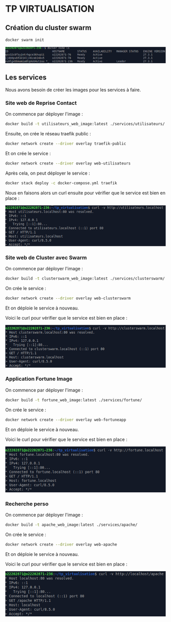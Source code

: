 # TP VIRTUALISATION

## Création du cluster swarm

```bash
docker swarm init
```

![Etat du docker](./img/docker_node.png)

## Les services

Nous avons besoin de créer les images pour les services à faire.

### Site web de **Reprise Contact**

On commence par déployer l'image :

```bash
docker build -t utilisateurs_web_image:latest ./services/utilisateurs/
```

Ensuite, on crée le réseau traefik public :

```bash
docker network create --driver overlay traefik-public
```

Et on crée le service :

```bash
docker network create --driver overlay web-utilisateurs
```

Après cela, on peut déployer le service :

```bash
docker stack deploy -c docker-compose.yml traefik
```

Nous en faisons alors un curl ensuite pour vérifier que le service est bien en place :

![Curl du service utilisateurs](./img/curl_utilisateurs.png)

### Site web de **Cluster avec Swarm**

On commence par déployer l'image :

```bash
docker build -t clusterswarm_web_image:latest ./services/clusterswarm/
```

On crée le service :

```bash
docker network create --driver overlay web-clusterswarm
```

Et on déploie le service à nouveau.

Voici le curl pour vérifier que le service est bien en place :

![Curl du service clusterswarm](./img/curl_clusterswarm.png)

### Application **Fortune Image**

On commence par déployer l'image :

```bash
docker build -t fortune_web_image:latest ./services/fortune/
```

On crée le service :

```bash
docker network create --driver overlay web-fortuneapp
```

Et on déploie le service à nouveau.

Voici le curl pour vérifier que le service est bien en place :

![Curl du service fortuneapp](./img/curl_fortune.png)

### Recherche perso

On commence par déployer l'image :

```bash
docker build -t apache_web_image:latest ./services/apache/
```

On crée le service :

```bash
docker network create --driver overlay web-apache
```

Et on déploie le service à nouveau.

Voici le curl pour vérifier que le service est bien en place :

![Curl du service apache](./img/curl_apache.png)